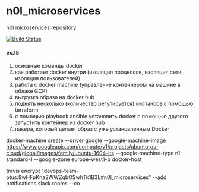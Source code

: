 # n0l_microservices
n0l microservices repository

[![Build Status](https://travis-ci.com/Otus-DevOps-2020-02/n0l_microservices.svg?branch=master)](https://travis-ci.com/Otus-DevOps-2020-02/n0l_microservices)

#### ex.15

1. основные команды docker
2. как работает docker внутри (изоляция процессов, изоляция сети, изоляция пользователей)
3. работа с docker machine (управление контейнером на машине в облаке GCP)
4. выгрузка образа на docker hub
5. поднять несколько (количество регулируется) инстансов с помощью terraform
6. c помощью playbook ansible установить docker c  помощью другого запустить контейнер из docker hub
7. пакера, который делает образ с уже установленным Docker

docker-machine create --driver google --google-machine-image https://www.googleapis.com/compute/v1/projects/ubuntu-os-cloud/global/images/family/ubuntu-1604-lts --google-machine-type n1-standard-1 --google-zone europe-west1-b docker-host



travis encrypt "devops-team-otus:8wHFpKna2WWZqbOSwhTk1B3L#n0l_microservices" --add notifications.slack.rooms --co

